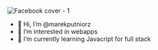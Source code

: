 ![Facebook cover - 1](https://user-images.githubusercontent.com/83577637/126065580-ec98af0f-d4fd-4777-931f-f5082a50f3a1.jpg)




- 👋 Hi, I’m @marekputniorz
- 👀 I’m interested in webapps
- 🌱 I’m currently learning Javacript for full stack 


